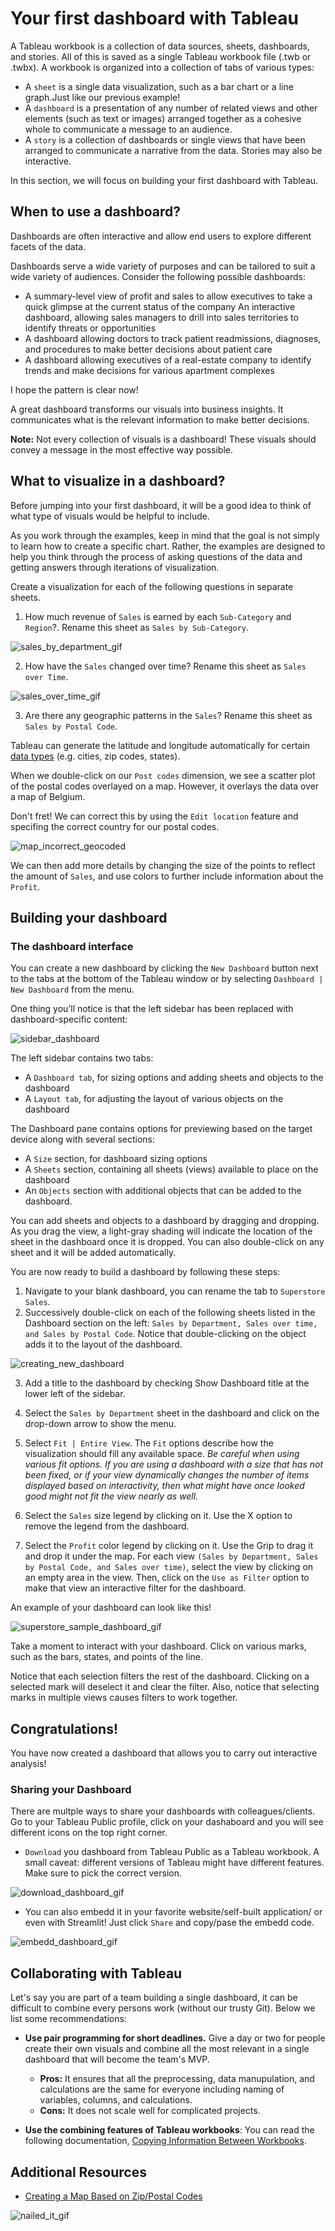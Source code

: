 # Your first dashboard with Tableau


A Tableau workbook is a collection of data sources, sheets, dashboards, and stories. All of this is saved as a single Tableau workbook file (.twb or .twbx). A workbook is organized into a collection of tabs of various types:

* A `sheet` is a single data visualization, such as a bar chart or a line graph.Just like our previous example!
* A `dashboard` is a presentation of any number of related views and other elements (such as text or images) arranged together as a cohesive whole to communicate a message to an audience. 
* A `story` is a collection of dashboards or single views that have been arranged to communicate a narrative from the data. Stories may also be interactive.

In this section, we will focus on building your first dashboard with Tableau.

## When to use a dashboard?

Dashboards are often interactive and allow end users to explore different facets of the data.

Dashboards serve a wide variety of purposes and can be tailored to suit a wide variety of audiences. Consider the following possible dashboards:

* A summary-level view of profit and sales to allow executives to take a quick glimpse at the current status of the company
An interactive dashboard, allowing sales managers to drill into sales territories to identify threats or opportunities
* A dashboard allowing doctors to track patient readmissions, diagnoses, and procedures to make better decisions about patient care
* A dashboard allowing executives of a real-estate company to identify trends and make decisions for various apartment complexes


I hope the pattern is clear now! 

A great dashboard transforms our visuals into business insights. It communicates what is the relevant information to make better decisions. 

**Note:**  Not every collection of visuals is a dashboard! These visuals should convey a message in the most effective way possible. 


## What to visualize in a dashboard?

Before jumping into your first dashboard, it will be a good idea to think of what type of visuals would be helpful to include. 

As you work through the examples, keep in mind that the goal is not simply to learn how to create a specific chart. Rather, the examples are designed to help you think through the process of asking questions of the data and getting answers through iterations of visualization. 


Create a visualization for each of the following questions in separate sheets.

1. How much revenue of `Sales` is earned by each `Sub-Category` and `Region`?. Rename this sheet as `Sales by Sub-Category`.

![sales_by_department_gif](./assets/sales_by_subcategory.gif)

2. How have the `Sales` changed over time? Rename this sheet as `Sales over Time`.

![sales_over_time_gif](./assets/sales_over_time_gif.gif)

3. Are there any geographic patterns in the `Sales`? Rename this sheet as `Sales by Postal Code`.

Tableau can generate the latitude and longitude automatically for certain [data types](https://help.tableau.com/current/pro/desktop/en-us/maps_data.htm) (e.g. cities, zip codes, states).

When we double-click on our `Post codes` dimension, we see a scatter plot of the postal codes overlayed on a map. However, it overlays the data over a map of Belgium.



Don't fret! We can correct this by using the `Edit location` feature and specifing the correct country for our postal codes. 

![map_incorrect_geocoded](./assets/map_incorrect_geocoded.gif)

We can then add more details by changing the size of the points to reflect the amount of `Sales`, and use colors to further include information about the `Profit`.

## Building your dashboard


### The dashboard interface

You can create a new dashboard by clicking the `New Dashboard` button next to the tabs at the bottom of the Tableau window or by selecting `Dashboard | New Dashboard` from the menu.

One thing you’ll notice is that the left sidebar has been replaced with dashboard-specific content:

![sidebar_dashboard](./assets/sidebar_dashboard.png)

The left sidebar contains two tabs:

* A `Dashboard tab`, for sizing options and adding sheets and objects to the dashboard
* A `Layout tab`, for adjusting the layout of various objects on the dashboard

The Dashboard pane contains options for previewing based on the target device along with several sections:

* A `Size` section, for dashboard sizing options
* A `Sheets` section, containing all sheets (views) available to place on the dashboard
* An `Objects` section with additional objects that can be added to the dashboard.

You can add sheets and objects to a dashboard by dragging and dropping. As you drag the view, a light-gray shading will indicate the location of the sheet in the dashboard once it is dropped. You can also double-click on any sheet and it will be added automatically.



You are now ready to build a dashboard by following these steps:

1. Navigate to your blank dashboard, you can rename the tab to `Superstore Sales`.
2. Successively double-click on each of the following sheets listed in the Dashboard section on the left: `Sales by Department, Sales over time, and Sales by Postal Code`. Notice that double-clicking on the object adds it to the layout of the dashboard.


![creating_new_dashboard](./assets/create_new_dashboard.gif)

3. Add a title to the dashboard by checking Show Dashboard title at the lower left of the sidebar.
4.  Select the `Sales by Department` sheet in the dashboard and click on the drop-down arrow to show the menu.
5. Select `Fit | Entire View`. The `Fit` options describe how the visualization should fill any available space.
*Be careful when using various fit options. If you are using a dashboard with a size that has not been fixed, or if your view dynamically changes the number of items displayed based on interactivity, then what might have once looked good might not fit the view nearly as well.*

6. Select the `Sales` size legend by clicking on it. Use the X option to remove the legend from the dashboard.

7. Select the `Profit` color legend by clicking on it. Use the Grip to drag it and drop it under the map.
For each view `(Sales by Department, Sales by Postal Code, and Sales over time)`, select the view by clicking on an empty area in the view. Then, click on the `Use as Filter` option to make that view an interactive filter for the dashboard.

An example of your dashboard can look like this!

![superstore_sample_dashboard_gif](./assets/superstore_sample_dashboard_gif.gif)

Take a moment to interact with your dashboard. Click on various marks, such as the bars, states, and points of the line. 

Notice that each selection filters the rest of the dashboard. Clicking on a selected mark will deselect it and clear the filter. Also, notice that selecting marks in multiple views causes filters to work together.

## Congratulations! 

You have now created a dashboard that allows you to carry out interactive analysis!

### Sharing your Dashboard
There are multple ways to share your dashboards with colleagues/clients.
Go to your Tableau Public profile, click on your dashaboard and you will see different icons on the top right corner.

* `Download` you dashboard from Tableau Public as a Tableau workbook. A small caveat: different versions of Tableau might have different features. Make sure to pick the correct version.

![download_dashboard_gif](./assets/download_dashboard_from_public.gif)

* You can also embedd it in your favorite website/self-built application/ or even with Streamlit! Just click `Share` and copy/pase the embedd code.

![embedd_dashboard_gif](./assets/embedd_dashboard_from_public.gif)

## Collaborating with Tableau

Let's say you are part of a team building a single dashboard, it can be difficult to combine every persons work (without our trusty Git). Below we list some recommendations:

* **Use pair programming for short deadlines.** Give a day or two for people create their own visuals and combine all the most relevant in a single dashboard that will become the team's MVP.
    - **Pros:** It ensures that all the preprocessing, data manupulation, and calculations are the same for everyone including naming of variables, columns, and calculations.
    - **Cons:** It does not scale well for complicated projects.

* **Use the combining features of Tableau workbooks**: You can read the following documentation, [Copying Information Between Workbooks](https://help.tableau.com/current/pro/desktop/en-us/copy_b_wkbks.htm). 


## Additional Resources
* [Creating a Map Based on Zip/Postal Codes
](https://kb.tableau.com/articles/howto/map-from-zip-codes)

![nailed_it_gif](https://media3.giphy.com/media/l2Sqir5ZxfoS27EvS/giphy.gif?cid=ecf05e47wo3dwcwqfzwfd9xrff8lzuyfnwbzespbsf8f7r2t&rid=giphy.gif&ct=g)